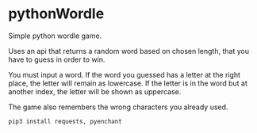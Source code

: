 # pythonWordle
Simple python wordle game.

Uses an api that returns a random word based on chosen length, that you have to guess in order to win.

You must input a word.
If the word you guessed has a letter at the right place, the letter will remain as lowercase. If the letter is in the word but at another index, the letter will be shown as uppercase.

The game also remembers the wrong characters you already used.

```bash
pip3 install requests, pyenchant
```
